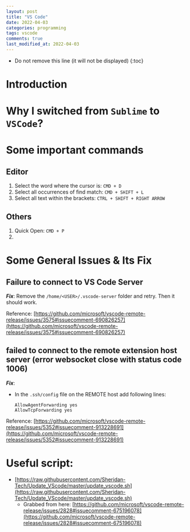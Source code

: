 ```yaml
---
layout: post
title: "VS Code"
date: 2022-04-03
categories: programming
tags: vscode
comments: true
last_modified_at: 2022-04-03
---
```


- Do not remove this line (it will not be displayed)
  {:toc}

# Introduction

# Why I switched from `Sublime` to `VSCode`?

# Some important commands

## Editor

1. Select the word where the cursor is: `CMD + D`
1. Select all occurrences of find match: `CMD + SHIFT + L`
1. Select all text within the brackets: `CTRL + SHIFT + RIGHT ARROW`

## Others

1. Quick Open: `CMD + P`
1.

# Some General Issues & Its Fix

## Failure to connect to VS Code Server

**_Fix_**: Remove the `/home/<USER>/.vscode-server` folder and retry. Then it should work.

Reference: [https://github.com/microsoft/vscode-remote-release/issues/3575#issuecomment-690826257](https://github.com/microsoft/vscode-remote-release/issues/3575#issuecomment-690826257)

## failed to connect to the remote extension host server (error websocket close with status code 1006)

**_Fix_**:

- In the `.ssh/config` file on the REMOTE host add following lines:

  ```
  AllowAgentForwarding yes
  AllowTcpForwarding yes
  ```

Reference: [https://github.com/microsoft/vscode-remote-release/issues/5352#issuecomment-913228691](https://github.com/microsoft/vscode-remote-release/issues/5352#issuecomment-913228691)

# Useful script:

- [https://raw.githubusercontent.com/Sheridan-Tech/Update_VScode/master/update_vscode.sh](https://raw.githubusercontent.com/Sheridan-Tech/Update_VScode/master/update_vscode.sh)
  - Grabbed from here: [https://github.com/microsoft/vscode-remote-release/issues/2828#issuecomment-675196078](https://github.com/microsoft/vscode-remote-release/issues/2828#issuecomment-675196078)
